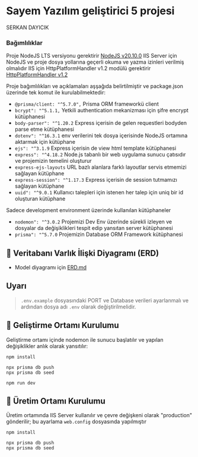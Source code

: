 # Sayem Yazılım geliştirici 5 projesi
SERKAN DAYICIK

### Bağımlılıklar

Proje NodeJS LTS versiyonu gerektirir [NodeJS v20.10.0](https://nodejs.org/en) IIS Server için NodeJS ve proje dosya yollarına geçerli okuma ve yazma izinleri verilmiş olmalıdır
IIS için HttpPlatformHandler v1.2 modülü gerektirir [HttpPlatformHandler v1.2](https://www.iis.net/downloads/microsoft/httpplatformhandler)

Proje bağımlılıkları ve açıklamaları aşşağıda belirtilmiştir ve package.json üzerinde tek komut ile kurulabilmektedir:

* `@prisma/client: "^5.7.0",` Prisma ORM frameworkü client
* `bcrypt": "^5.1.1,` Yetkili authentication mekanizması için şifre encrypt kütüphanesi
* `body-parser": "^1.20.2` Express içerisin de gelen requestleri bodyden parse etme kütüphanesi
* `dotenv": "^16.3.1` env verilerini tek dosya içerisinde NodeJS ortamına aktarmak için kütüphane
* `ejs": "^3.1.9` Express içerisin de view html template kütüphanesi
* `express": "^4.18.2` Node.js tabanlı bir web uygulama sunucu çatısıdır ve projemizin temelini oluşturur
* `express-ejs-layouts` URL bazlı alanlara farklı layoutlar servis etmemizi sağlayan kütüphane
* `express-session": "^1.17.3` Express içerisin de session tutmamızı sağlayan kütüphane
* `uuid": "^9.0.1` Kullanıcı talepleri için istenen her talep için uniq bir id oluşturan kütüphane

Sadece development environment üzerinde kullanılan kütüphaneler

* `nodemon": "^3.0.2` Projemizi Dev Env üzerinde sürekli izleyen ve dosyalar da değişiklikleri tespit edip yansıtan server kütüphanesi
* `prisma": "^5.7.0` Projemizin Database ORM Framework kütüphanesi


## 📓 Veritabanı Varlık İlişki Diyagramı (ERD)

* Model diyagramı için [ERD.md](./ERD.md)

## Uyarı
> `.env.example` dosyasındaki PORT ve Database verileri ayarlanmalı ve ardından dosya adı `.env` olarak değiştirilmelidir.

## 💾 Geliştirme Ortamı Kurulumu
Geliştirme ortamı içinde nodemon ile sunucu başlatılır ve yapılan değişiklikler anlık olarak yansıtılır:

```shell
npm install

npx prisma db push
npx prisma db seed

npm run dev
```

## 💾 Üretim Ortamı Kurulumu
Üretim ortamında IIS Server kullanılır ve çevre değişkeni olarak "production" gönderilir; bu ayarlama `web.config` dosyasında yapılmıştır

```shell
npm install

npx prisma db push
npx prisma db seed
```